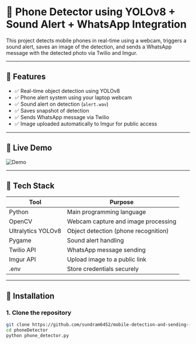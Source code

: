 # 📱 Phone Detector using YOLOv8 + Sound Alert + WhatsApp Integration

This project detects mobile phones in real-time using a webcam, triggers a sound alert, saves an image of the detection, and sends a WhatsApp message with the detected photo via Twilio and Imgur.

---

## 🚀 Features

- ✅ Real-time object detection using YOLOv8
- ✅ Phone alert system using your laptop webcam
- ✅ Sound alert on detection (`alert.wav`)
- ✅ Saves snapshot of detection
- ✅ Sends WhatsApp message via Twilio
- ✅ Image uploaded automatically to Imgur for public access

---

## 📸 Live Demo
![Demo](demo.gif) <!-- Optional demo GIF or image -->

---

## 🧠 Tech Stack

| Tool         | Purpose                              |
|--------------|---------------------------------------|
| Python       | Main programming language             |
| OpenCV       | Webcam capture and image processing   |
| Ultralytics YOLOv8 | Object detection (phone recognition) |
| Pygame       | Sound alert handling                  |
| Twilio API   | WhatsApp message sending              |
| Imgur API    | Upload image to a public link         |
| .env         | Store credentials securely            |

---

## 🔧 Installation

### 1. Clone the repository

```bash
git clone https://github.com/sundram6452/mobile-detection-and-sending--alert-with-pic-on-whatsapp
cd phoneDetector
python phone_detector.py

